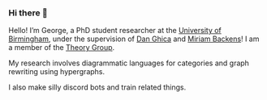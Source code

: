 ### Hi there 👋

Hello! I’m George, a PhD student researcher at the [University of Birmingham](cs.bham.ac.uk), under the supervision of [Dan Ghica](cs.bham.ac.uk/~drg) and [Miriam Backens](cs.bham.ac.uk/~backensm/)! I am a member of the [Theory Group](https://www.cs.bham.ac.uk/research/groupings/theory/).

My research involves diagrammatic languages for categories and graph rewriting using hypergraphs.

I also make silly discord bots and train related things.
